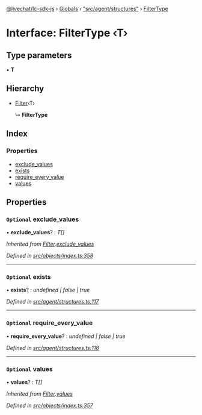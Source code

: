 [@livechat/lc-sdk-js](../README.md) › [Globals](../globals.md) › ["src/agent/structures"](../modules/_src_agent_structures_.md) › [FilterType](_src_agent_structures_.filtertype.md)

# Interface: FilterType ‹**T**›

## Type parameters

▪ **T**

## Hierarchy

* [Filter](_src_objects_index_.filter.md)‹T›

  ↳ **FilterType**

## Index

### Properties

* [exclude_values](_src_agent_structures_.filtertype.md#optional-exclude_values)
* [exists](_src_agent_structures_.filtertype.md#optional-exists)
* [require_every_value](_src_agent_structures_.filtertype.md#optional-require_every_value)
* [values](_src_agent_structures_.filtertype.md#optional-values)

## Properties

### `Optional` exclude_values

• **exclude_values**? : *T[]*

*Inherited from [Filter](_src_objects_index_.filter.md).[exclude_values](_src_objects_index_.filter.md#optional-exclude_values)*

*Defined in [src/objects/index.ts:358](https://github.com/livechat/lc-sdk-js/blob/efba8ac/src/objects/index.ts#L358)*

___

### `Optional` exists

• **exists**? : *undefined | false | true*

*Defined in [src/agent/structures.ts:117](https://github.com/livechat/lc-sdk-js/blob/efba8ac/src/agent/structures.ts#L117)*

___

### `Optional` require_every_value

• **require_every_value**? : *undefined | false | true*

*Defined in [src/agent/structures.ts:118](https://github.com/livechat/lc-sdk-js/blob/efba8ac/src/agent/structures.ts#L118)*

___

### `Optional` values

• **values**? : *T[]*

*Inherited from [Filter](_src_objects_index_.filter.md).[values](_src_objects_index_.filter.md#optional-values)*

*Defined in [src/objects/index.ts:357](https://github.com/livechat/lc-sdk-js/blob/efba8ac/src/objects/index.ts#L357)*
